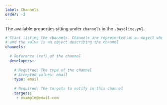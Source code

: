 ```yaml
---
label: Channels
order: -3
---
```


The available properties sitting under `channels` in the `.baselime.yml`.

```yaml # :icon-code: .baselime.yml
# Start listing the channels. Channels are represented as an object where the key is the reference (ref) of the channel,
# and the value is an object describing the channel 
channels:
  
  # Reference (ref) of the channel
  developers:
    
    # Required: The type of the channel
    # Accepted values: email
    type: email
    
    # Required: The targets to notify in this channel
    targets:
     - example@email.com
    
```

